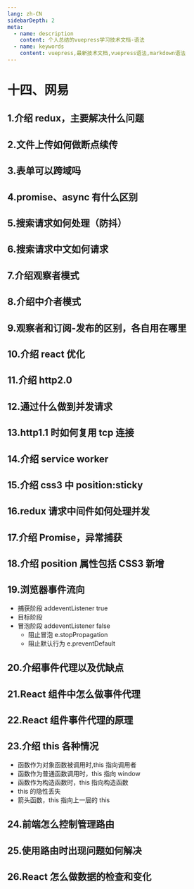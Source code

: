 ```yaml
---
lang: zh-CN
sidebarDepth: 2
meta:
  - name: description
    content: 个人总结的vuepress学习技术文档-语法
  - name: keywords
    content: vuepress,最新技术文档,vuepress语法,markdown语法
---
```


# 十四、网易

## 1.介绍 redux，主要解决什么问题

## 2.文件上传如何做断点续传

## 3.表单可以跨域吗

## 4.promise、async 有什么区别

## 5.搜索请求如何处理（防抖）

## 6.搜索请求中文如何请求

## 7.介绍观察者模式

## 8.介绍中介者模式

## 9.观察者和订阅-发布的区别，各自用在哪里

## 10.介绍 react 优化

## 11.介绍 http2.0

## 12.通过什么做到并发请求

## 13.http1.1 时如何复用 tcp 连接

## 14.介绍 service worker

## 15.介绍 css3 中 position:sticky

## 16.redux 请求中间件如何处理并发

## 17.介绍 Promise，异常捕获

## 18.介绍 position 属性包括 CSS3 新增

## 19.浏览器事件流向

- 捕获阶段 addeventListener true
- 目标阶段
- 冒泡阶段 addeventListener false
  - 阻止冒泡 e.stopPropagation
  - 阻止默认行为 e.preventDefault

## 20.介绍事件代理以及优缺点

## 21.React 组件中怎么做事件代理

## 22.React 组件事件代理的原理

## 23.介绍 this 各种情况

- 函数作为对象函数被调用时,this 指向调用者
- 函数作为普通函数调用时，this 指向 window
- 函数作为构造函数时，this 指向构造函数
- this 的隐性丢失
- 箭头函数，this 指向上一层的 this

## 24.前端怎么控制管理路由

## 25.使用路由时出现问题如何解决

## 26.React 怎么做数据的检查和变化
